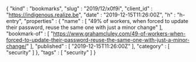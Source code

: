 {
  "kind" : "bookmarks",
  "slug" : "2019/12/x0f9i",
  "client_id" : "https://indigenous.realize.be",
  "date" : "2019-12-15T11:26:00Z",
  "h" : "h-entry",
  "properties" : {
    "name" : [ "49% of workers, when forced to update their password, reuse the same one with just a minor change" ],
    "bookmark-of" : [ "https://www.grahamcluley.com/49-of-workers-when-forced-to-update-their-password-reuse-the-same-one-with-just-a-minor-change/" ],
    "published" : [ "2019-12-15T11:26:00Z" ],
    "category" : [ "security" ]
  },
  "tags" : [ "security" ]
}
